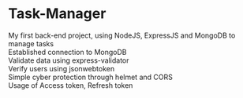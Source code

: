 # Task-Manager
My first back-end project, using NodeJS, ExpressJS and MongoDB to manage tasks  
Established connection to MongoDB  
Validate data using express-validator  
Verify users using jsonwebtoken  
Simple cyber protection through helmet and CORS  
Usage of Access token, Refresh token  